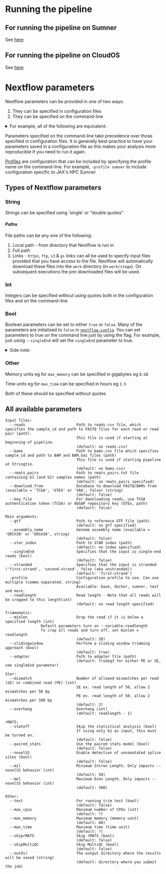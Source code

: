 # Running the pipeline

## For running the pipeline on Sumner
See [here](run_on_sumner.md)

## For running the pipeline on CloudOS
See [here](run_on_cloudos.md)

# Nextflow parameters

Nextflow parameters can be provided in one of two ways:
1) They can be specified in configuration files
2) They can be specified on the command-line

<details>
<summary>For example, all of the following are equivalent:</summary>

1) Config file
```groovy
params.reads      = '/path/to/reads.csv'
params.readlength = 48
params.singleEnd  = true
```

OR 

```groovy
params {
  reads      = '/path/to/reads.csv'
  readlength = 48
  singleEnd  = true
}
```

See [configuration scopes](https://www.nextflow.io/docs/latest/config.html#config-scopes) for more information on this^

2) Specifying parameters on the command-line
```bash
nextflow run main.nf --reads /path/to/reads.csv --readlength 48 --singleEnd true
```

</details>

Parameters specified on the command-line take precedence over those specified in configuration files. It is generally best-practice to have your parameters saved in a configuration file as this makes your analysis more reproducible if you need to run it again.

[Profiles](https://www.nextflow.io/docs/latest/en/latest/config.html#config-profiles) are configuration that can be included by specifying the profile name on the command-line. For example, `-profile sumner` to include configuration specific to JAX's HPC Sumner

## Types of Nextflow parameters

### String 

Strings can be specified using 'single' or "double quotes"

#### Paths

File paths can be any one of the following:
1) Local path - from directory that Nextflow is run in
2) Full path
3) Links - `https`, `ftp`, `s3` & `gs` links can all be used to specify input files provided that you have access to the file. Nextflow will automatically download these files into the `work` directory (in `work/stage`). On subsequent executions the pre-downloaded files will be used.

### Int

Integers can be specified without using quotes both in the configuration files and on the command-line

### Bool

Boolean parameters can be set to either `true` or `false`. Many of the parameters are initialised to `false` in [`nextflow.config`](../nextflow.config). You can set parameters to true on the command line just by using the flag. For example, just using `--singleEnd` will set the `singleEnd` parameter to true.

<details>
<summary>Side note:</summary>

However, be careful doing this as `--singleEnd false` will actually set the `singleEnd` parameter to the string `'false'` not the boolean `false`. Counterintuively, as this is a string that is present it actually mean that `singleEnd` will evaluate to true :satisfied:

This is another reason why it can be best to specify parameters in a confugration file rather than on the command-line
</details>

### Other

Memory units eg for `max_memory` can be specified in gigabytes eg `8.GB`

Time units eg for `max_time` can be specified in hours eg `2.h`

Both of these should be specified without quotes

## All available parameters
```
Input files:
  --reads                       Path to reads.csv file, which specifies the sample_id and path to FASTQ files for each read or read pair (path).
                                This file is used if starting at beginning of pipeline. 
                                (default: no reads.csv)
  --bams                        Path to bams.csv file which specifies sample_id and path to BAM and BAM.bai files (path)
                                This file is used if starting pipeline at Stringtie.
                                (default: no bams.csv)
  --rmats_pairs                 Path to rmats_pairs.txt file containing b1 (and b2) samples names (path)
                                (default: no rmats_pairs specified) 
  --download_from               Database to download FASTQ/BAMs from (available = 'TCGA', 'GTEX' or 'SRA', false) (string)
                                (default: false)
  --key_file                    For downloading reads, use TCGA authentication token (TCGA) or dbGAP repository key (GTEx, path)
                                (default: false)     
                                
Main arguments:
  --gtf                         Path to reference GTF file (path)
                                (default: no gtf specified) 
  --assembly_name               Genome assembly name (available = 'GRCh38' or 'GRCm38', string)
                                (default: false)
  --star_index                  Path to STAR index (path)
                                (default: no index specified)
  --singleEnd                   Specifies that the input is single-end reads (bool)
                                (default: false)
  --stranded                    Specifies that the input is stranded ('first-strand', 'second-strand', false (aka unstranded))
                                (default: 'first-strand')
  -profile                      Configuration profile to use. Can use multiple (comma separated, string)
                                Available: base, docker, sumner, test and more.
  --readlength                  Read length - Note that all reads will be cropped to this length(int)
                                (default: no read length specified)
                                
Trimmomatic: 
  --minlen                      Drop the read if it is below a specified length (int)
				Default parameters turn on --variable-readlength
				To crop all reads and turn off, set minlen = readlength                                
                                (default: 20)
  --slidingwindow               Perform a sliding window trimming approach (bool)
                                (default: true)
  --adapter                     Path to adapter file (path)  
                                (default: TruSeq3 for either PE or SE, see singleEnd parameter)
                                
Star:                    
  --mismatch                    Number of allowed mismatches per read (SE) or combined read (PE) (int)
                                SE ex. read length of 50, allow 2 mismatches per 50 bp
                                PE ex. read length of 50, allow 2 mismatches per 100 bp 
                                (default: 2)
  --overhang                    Overhang (int)
                                (default: readlength - 1)

rMATS:                              
  --statoff                     Skip the statistical analysis (bool)
                                If using only b1 as input, this must be turned on.
                                (default: false)
  --paired_stats                Use the paired stats model (bool)
                                (default: false)
  --novelSS                     Enable detection of unnanotated splice sites (bool)
                                (default: false)
  --mil                         Minimum Intron Length. Only impacts --novelSS behavior (int)
                                (default: 50)
  --mel                         Maximum Exon Length. Only impacts --novelSS behavior (int)
                                (default: 500)

Other:
  --test                        For running trim test (bool)
                                (default: false)
  --max_cpus                    Maximum number of CPUs (int)
                                (default: ?)  
  --max_memory                  Maximum memory (memory unit)
                                (default: 80)
  --max_time                    Maximum time (time unit)
                                (default: ?)
  --skiprMATS                   Skip rMATS (bool)
                                (default: false)
  --skipMultiQC                 Skip MultiQC (bool)
                                (default: false)
  --outdir                      The output directory where the results will be saved (string)
                                (default: directory where you submit the job)
```
